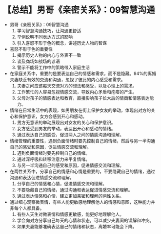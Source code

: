 # 【总结】男哥《亲密关系》：09智慧沟通

-   男哥《亲密关系》：09智慧沟通
    1.  学习智慧沟通技巧，让沟通更舒适
    2.  举例说明不同表达方式的影响
    3.  引入喜怒不形于色的概念，讲述历史人物的智谋
-   喜怒不形于色的重要性
    1.  揭示历史人物的内心与外表不一致
    2.  谈及商场如战场的谚语
    3.  警示不能将工作中的策略带入家庭生活
-   在家庭关系中，重要的是要表达自己的情感和需求，而不是隐藏。94%的离婚夫妻缺乏有效的交流和沟通，忽视了彼此的内心感受和需求。
    1.  夫妻之间应该每天交流对方的想法和感受，以及心理上的需求。
    2.  工作繁忙的人容易忽视情感交流，导致内心矛盾和疙瘩的产生。
    3.  父母对孩子的情感表达和教育，直接影响孩子长大后的情商和情感表达能力。
-   情绪在日常生活中的表现，如男朋友在街上保护女友的举动，体现出对方的关心和保护意识，女方会感到开心和感动。
    1.  男方无意识的举动展现出对女友的关心和保护意识。
    2.  女方感受到男友的举动，表达出开心和感动的情绪。
    3.  通过表达自己的感受，促进两人之间的情感沟通和理解。
-   情绪管理的重要性，遇到负面情绪时要先控制自己的情绪，然后与另一半沟通自己的感受和原因，促进情感交流和理解。
    1.  遇到负面情绪时要先控制自己的情绪。
    2.  通过深呼吸和转移注意力来平复情绪。
    3.  与另一半沟通自己的感受和原因，促进情感交流和理解。
-   在两性关系中，分享自己的情感和心情是重要的，不要隐藏自己的情绪，通过沟通和表达促进情感交流和理解。
    1.  分享自己的情感和心情，促进情感交流和理解。
    2.  不要隐藏自己的情绪，通过沟通和表达促进情感交流和理解。
    3.  通过表达情感和心情，建立更加亲密和理解的两性关系。
-   通过细心观察微表情，有些人能更敏感地理解他人的情感和意图，这种能力并非每个人都具备。
    1.  有些人天生对微表情和情感更敏感，能更好地理解他人。
    2.  学会向对方分享自己每天的心情和状态，可以减少夫妻间的误解和冲突。
    3.  如果夫妻能够准确表达自己的情绪和状态，离婚率可能会下降。